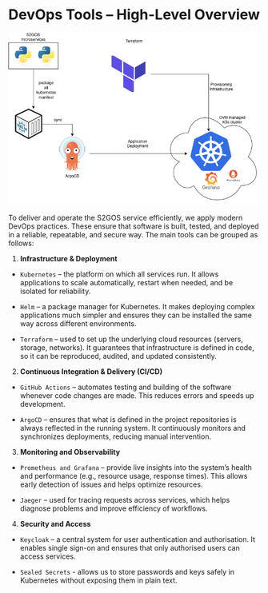 # DevOps Tools – High-Level Overview

![Deployment](assets/deployment.png)

To deliver and operate the S2GOS service efficiently, we apply modern DevOps practices.
These ensure that software is built, tested, and deployed in a reliable, repeatable, 
and secure way. The main tools can be grouped as follows: 

1. **Infrastructure & Deployment** 

- `Kubernetes` – the platform on which all services run. It allows applications 
   to scale automatically, restart when needed, and be isolated for reliability. 

- `Helm` – a package manager for Kubernetes. It makes deploying complex applications 
much simpler and ensures they can be installed the same way across different 
environments. 

- `Terraform` – used to set up the underlying cloud resources (servers, storage, 
networks). It guarantees that infrastructure is defined in code, so it can be 
  reproduced, audited, and updated consistently.

2. **Continuous Integration & Delivery (CI/CD)** 

- `GitHub Actions` – automates testing and building of the software whenever code 
changes are made. This reduces errors and speeds up development. 

- `ArgoCD` – ensures that what is defined in the project repositories is always 
reflected in the running system. It continuously monitors and synchronizes deployments, 
reducing manual intervention.

3. **Monitoring and Observability** 

- `Prometheus and Grafana` – provide live insights into the system’s health and 
performance (e.g., resource usage, response times). This allows early detection of 
issues and helps optimize resources. 

- `Jaeger` – used for tracing requests across services, which helps diagnose problems 
and improve efficiency of workflows. 

4. **Security and Access**

- `Keycloak` – a central system for user authentication and authorisation. 
   It enables single sign-on and ensures that only authorised users can access services.

- `Sealed Secrets` - allows us to store passwords and keys safely in Kubernetes without
   exposing them in plain text.
